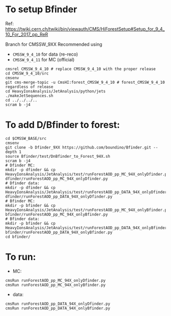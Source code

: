 To setup Bfinder
=====

Ref: https://twiki.cern.ch/twiki/bin/viewauth/CMS/HiForestSetup#Setup_for_9_4_10_For_2017_pp_ReR

Branch for CMSSW_9XX Recommended using 
* `CMSSW_9_4_10` for data (re-reco)
* `CMSSW_9_4_11` for MC (official)

```
cmsrel CMSSW_9_4_10 # replace CMSSW_9_4_10 with the proper release
cd CMSSW_9_4_10/src
cmsenv
git cms-merge-topic -u CmsHI:forest_CMSSW_9_4_10 # forest_CMSSW_9_4_10 regardless of release
cd HeavyIonsAnalysis/JetAnalysis/python/jets
./makeJetSequences.sh
cd ../../../..
scram b -j4
```

To add D/Bfinder to forest:
=====

```
cd $CMSSW_BASE/src
cmsenv
git clone -b Dfinder_9XX https://github.com/boundino/Bfinder.git --depth 1
source Bfinder/test/DnBfinder_to_Forest_94X.sh
scram b -j4
# Dfinder MC:
mkdir -p dfinder && cp HeavyIonsAnalysis/JetAnalysis/test/runForestAOD_pp_MC_94X_onlyDfinder.py dfinder/runForestAOD_pp_MC_94X_onlyDfinder.py
# Dfinder data:
mkdir -p dfinder && cp HeavyIonsAnalysis/JetAnalysis/test/runForestAOD_pp_DATA_94X_onlyDfinder.py dfinder/runForestAOD_pp_DATA_94X_onlyDfinder.py
# Bfinder MC:
mkdir -p bfinder && cp HeavyIonsAnalysis/JetAnalysis/test/runForestAOD_pp_MC_94X_onlyBfinder.py bfinder/runForestAOD_pp_MC_94X_onlyBfinder.py
# Bfinder data:
mkdir -p bfinder && cp HeavyIonsAnalysis/JetAnalysis/test/runForestAOD_pp_DATA_94X_onlyBfinder.py bfinder/runForestAOD_pp_DATA_94X_onlyBfinder.py
cd bfinder/
```

To run:
=====

* MC:
```
cmsRun runForestAOD_pp_MC_94X_onlyDfinder.py
cmsRun runForestAOD_pp_MC_94X_onlyBfinder.py
```
* data:
```
cmsRun runForestAOD_pp_DATA_94X_onlyDfinder.py
cmsRun runForestAOD_pp_DATA_94X_onlyBfinder.py
```
